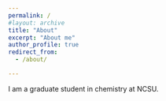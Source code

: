 ```yaml
---
permalink: /
#layout: archive
title: "About"
excerpt: "About me"
author_profile: true
redirect_from:
  - /about/

---
```


I am a graduate student in chemistry at NCSU.